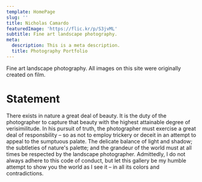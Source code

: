 ```yaml
---
template: HomePage
slug: ''
title: Nicholas Camardo
featuredImage: 'https://flic.kr/p/S3jvML'
subtitle: Fine art landscape photography.
meta:
  description: This is a meta description.
  title: Photography Portfolio
---
```


Fine art landscape photography. All images on this site were originally created on film.


# Statement

There exists in nature a great deal of beauty. It is the duty of the photographer to capture that beauty with the highest attainable degree of verisimilitude. In his pursuit of truth, the photographer must exercise a great deal of responsbility – so as not to employ trickery or deceit in an attempt to appeal to the sumptuous palate. The delicate balance of light and shadow; the subtleties of nature's palette; and the grandeur of the world must at all times be respected by the landscape photographer. Admittedly, I do not always adhere to this code of conduct, but let this gallery be my humble attempt to show you the world as I see it – in all its colors and contradictions.

